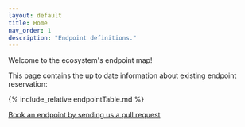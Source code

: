 ```yaml
---
layout: default
title: Home
nav_order: 1
description: "Endpoint definitions."
---
```



Welcome to the ecosystem's endpoint map!

This page contains the up to date information about existing endpoint reservation:

{% include_relative endpointTable.md %}


[Book an endpoint by sending us a pull request][endpoint_booking]

[endpoint_booking]: https://github.com/organizationhub/endpoints
